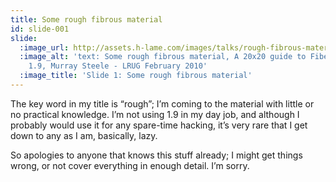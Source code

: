 ```yaml
---
title: Some rough fibrous material
id: slide-001
slide:
  :image_url: http://assets.h-lame.com/images/talks/rough-fibrous-material/slides/001.png
  :image_alt: 'text: Some rough fibrous material, A 20x20 guide to Fibers in Ruby
    1.9, Murray Steele - LRUG February 2010'
  :image_title: 'Slide 1: Some rough fibrous material'
---
```

The key word in my title is “rough”; Iʼm coming to the material with little or no practical knowledge.  Iʼm not using 1.9 in my day job, and although I probably would use it for any spare-time hacking, itʼs very rare that I get down to any as I am, basically, lazy.

So apologies to anyone that knows this stuff already; I might get things wrong, or not cover everything in enough detail.  Iʼm sorry.
